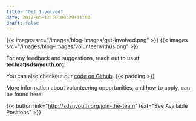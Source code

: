 ```yaml
---
title: "Get Involved"
date: 2017-05-12T18:00:29+11:00
draft: false
---
```

{{< images src="/images/blog-images/get-involved.png" >}}
{{< images src="/images/blog-images/volunteerwithus.png" >}}


For any feedback and suggestions, reach out to us at: **tech(at)sdsnyouth.org**.

You can also checkout our [code on Github](https://github.com/UNSDSN-Youth/sdg-zone).
{{< padding >}}

More information about volunteering opportunities, and how to apply, can be found here: 

{{< button link="http://sdsnyouth.org/join-the-team" text="See Available Positions" >}}